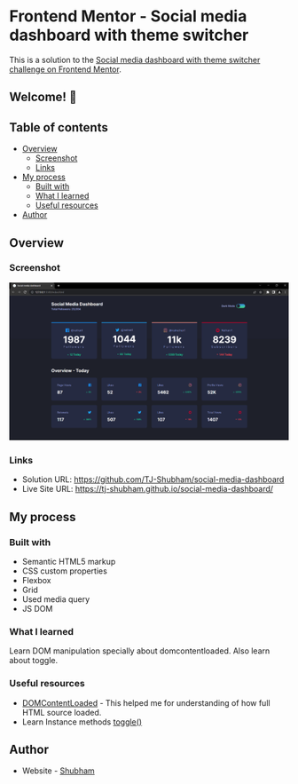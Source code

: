 # Frontend Mentor - Social media dashboard with theme switcher

This is a solution to the [Social media dashboard with theme switcher challenge on Frontend Mentor](https://www.frontendmentor.io/challenges/social-media-dashboard-with-theme-switcher-6oY8ozp_H).

## Welcome! 👋

## Table of contents

- [Overview](#overview)
  - [Screenshot](#screenshot)
  - [Links](#links)
- [My process](#my-process)
  - [Built with](#built-with)
  - [What I learned](#what-i-learned)
  - [Useful resources](#useful-resources)
- [Author](#author)


## Overview


### Screenshot

![](./images/dashboard-screenshot.png)


### Links

- Solution URL:  https://github.com/TJ-Shubham/social-media-dashboard
- Live Site URL: https://tj-shubham.github.io/social-media-dashboard/

## My process

### Built with

- Semantic HTML5 markup
- CSS custom properties
- Flexbox
- Grid
- Used media query
- JS DOM


### What I learned

Learn DOM manipulation specially about domcontentloaded. Also learn about toggle.


### Useful resources

- [DOMContentLoaded](https://javascript.info/onload-ondomcontentloaded) - This helped me for understanding of how full HTML source loaded.
- Learn Instance methods [toggle()](https://developer.mozilla.org/en-US/docs/Web/API/DOMTokenList/toggle)



## Author

- Website - [Shubham](https://github.com/TJ-Shubham)
